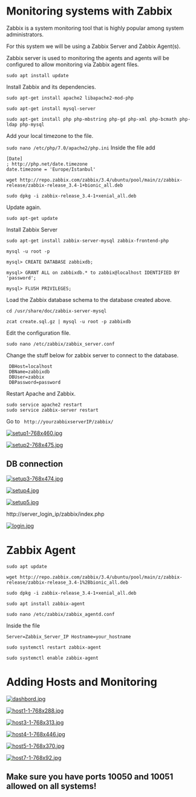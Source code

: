 # Monitoring systems with Zabbix

Zabbix is a system monitoring tool that is highly popular among system administrators.

For this system we will be using a Zabbix Server and Zabbix Agent(s).

Zabbix server is used to monitoring the agents and agents will be configured to allow monitoring via Zabbix agent files.

`
sudo apt install update
`

Install Zabbix and its dependencies.

```
sudo apt-get install apache2 libapache2-mod-php 

sudo apt-get install mysql-server 

sudo apt-get install php php-mbstring php-gd php-xml php-bcmath php-ldap php-mysql
```

Add your local timezone to the file.

`
 sudo nano /etc/php/7.0/apache2/php.ini
 `
 Inside the file add
 
 ```
 [Date]
; http://php.net/date.timezone 
date.timezone = 'Europe/Istanbul'
```

`
wget http://repo.zabbix.com/zabbix/3.4/ubuntu/pool/main/z/zabbix-release/zabbix-release_3.4-1+bionic_all.deb
`

`
sudo dpkg -i zabbix-release_3.4-1+xenial_all.deb
`

Update again.

`
sudo apt-get update
`

Install Zabbix Server

`
sudo apt-get install zabbix-server-mysql zabbix-frontend-php
`

```
mysql -u root -p

mysql> CREATE DATABASE zabbixdb;

mysql> GRANT ALL on zabbixdb.* to zabbix@localhost IDENTIFIED BY 'password';

mysql> FLUSH PRIVILEGES;
```

Load the Zabbix database schema to the database created above.

`
cd /usr/share/doc/zabbix-server-mysql
`

`
zcat create.sql.gz | mysql -u root -p zabbixdb
`

Edit the configuration file.

`
sudo nano /etc/zabbix/zabbix_server.conf
`

Change the stuff below for zabbix server to connect to the database.

```
 DBHost=localhost
 DBName=zabbixdb
 DBUser=zabbix  
 DBPassword=password
```

Restart Apache and Zabbix.

```
sudo service apache2 restart
sudo service zabbix-server restart
```

Go to ` http://yourzabbixserverIP/zabbix/` 

[![setup1-768x460.jpg](https://i.postimg.cc/zv4KgTc2/setup1-768x460.jpg)](https://postimg.cc/rRCD6Rc5)


[![setup2-768x475.jpg](https://i.postimg.cc/PqLLmC1B/setup2-768x475.jpg)](https://postimg.cc/DWTyhyjg)


## DB connection

[![setup3-768x474.jpg](https://i.postimg.cc/pdDvbxvm/setup3-768x474.jpg)](https://postimg.cc/R3VyKkNm)


[![setup4.jpg](https://i.postimg.cc/RFXj4ZDZ/setup4.jpg)](https://postimg.cc/Kk395xb6)

[![setup5.jpg](https://i.postimg.cc/jjT9ffVj/setup5.jpg)](https://postimg.cc/BjhM9XnW)

http://server_login_ip/zabbix/index.php 

[![login.jpg](https://i.postimg.cc/s1FKrFs2/login.jpg)](https://postimg.cc/4H5p6SKC)

# Zabbix Agent

`
sudo apt update
`

`
wget http://repo.zabbix.com/zabbix/3.4/ubuntu/pool/main/z/zabbix-release/zabbix-release_3.4-1%2Bbionic_all.deb
`

`
sudo dpkg -i zabbix-release_3.4-1+xenial_all.deb
`

`
sudo apt install zabbix-agent
`

`
sudo nano /etc/zabbix/zabbix_agentd.conf
`

Inside the file

`
Server=Zabbix_Server_IP
Hostname=your_hostname
`

`
sudo systemctl restart zabbix-agent
`

`
sudo systemctl enable zabbix-agent
`
# Adding Hosts and Monitoring

[![dashbord.jpg](https://i.postimg.cc/KcdR2cSN/dashbord.jpg)](https://postimg.cc/9zYWPhfR)

[![host1-1-768x288.jpg](https://i.postimg.cc/VLQLh7nZ/host1-1-768x288.jpg)](https://postimg.cc/0rnsM0t7)

[![host3-1-768x313.jpg](https://i.postimg.cc/wTQHG963/host3-1-768x313.jpg)](https://postimg.cc/4myrKkHT)

[![host4-1-768x446.jpg](https://i.postimg.cc/25MfZ6x9/host4-1-768x446.jpg)](https://postimg.cc/WDGKRsC0)

[![host5-1-768x370.jpg](https://i.postimg.cc/hvn6L7Qs/host5-1-768x370.jpg)](https://postimg.cc/YGXdk03L)

[![host7-1-768x92.jpg](https://i.postimg.cc/LsZbGVzv/host7-1-768x92.jpg)](https://postimg.cc/5HbgCLKF)

## Make sure you have ports 10050 and 10051 allowed on all systems!
